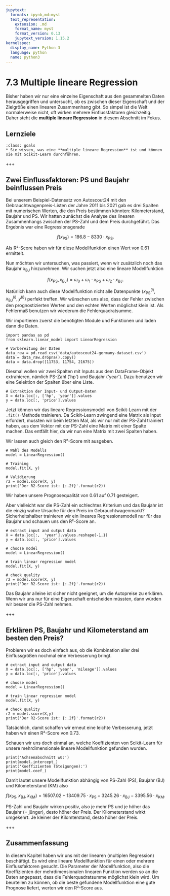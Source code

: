 ```yaml
---
jupytext:
  formats: ipynb,md:myst
  text_representation:
    extension: .md
    format_name: myst
    format_version: 0.13
    jupytext_version: 1.15.2
kernelspec:
  display_name: Python 3
  language: python
  name: python3
---
```


# 7.3 Multiple lineare Regression

Bisher haben wir nur eine einzelne Eigenschaft aus den gesammelten Daten
herausgegriffen und untersucht, ob es zwischen dieser Eigenschaft und der
Zielgröße einen linearen Zusammenhang gibt. So simpel ist die Welt normalerweise
nicht, oft wirken mehrere Einflussfaktoren gleichzeitig. Daher steht die
**multiple lineare Regression** in diesem Abschnitt im Fokus.

## Lernziele

```{admonition} Lernziele
:class: goals
* Sie wissen, was eine **multiple lineare Regression** ist und können sie mit Scikit-Learn durchführen.
```

+++

## Zwei Einflussfaktoren: PS und Baujahr beinflussen Preis

Bei unserem Beispiel-Datensatz von Autoscout24 mit den
Gebrauchtwagenpreis-Listen der Jahre 2011 bis 2021 gab es drei Spalten mit
numerischen Werten, die den Preis bestimmen könnten: Kilometerstand, Baujahr und
PS. Wir hatten zunächst die Analyse des linearen Zusammenhangs zwischen der
PS-Zahl und dem Preis durchgeführt. Das Ergebnis war eine Regressionsgerade

$$f(x_{\text{PS}}) = 186.8 -8330 \cdot x_{\text{PS}}.$$

Als R²-Score haben wir für diese Modellfunktion einen Wert von 0.61 ermittelt.

Nun möchten wir untersuchen, was passiert, wenn wir zusätzlich noch das Baujahr
$x_{\text{BJ}}$ hinzunehmen. Wir suchen jetzt also eine lineare Modellfunktion

$$f(x_{\text{PS}}, x_{\text{BJ}}) = \omega_0 + \omega_1\cdot x_{\text{PS}} +
\omega_2\cdot x_{\text{BJ}}.$$

Natürlich kann auch diese Modellfunktion nicht alle Datenpunkte
$(x_{\text{PS}}^{(i)}, x_{\text{BJ}}^{(i)}, y^{(i)})$ perfekt treffen. Wir
wünschen uns also, dass der Fehler zwischen den prognostizierten Werten und den
echten Werten möglichst klein ist. Als Fehlermaß benutzen wir wiederum die
Fehlerquadratsumme.

Wir importieren zuerst die benötigten Module und Funktionen und laden dann die
Daten.

```{code-cell} ipython3
import pandas as pd
from sklearn.linear_model import LinearRegression

# Vorbereitung der Daten
data_raw = pd.read_csv('data/autoscout24-germany-dataset.csv')
data = data_raw.dropna().copy()
data = data.drop([11753, 11754, 21675])
```

Diesmal wollen wir zwei Spalten mit Inputs aus dem DataFrame-Objekt extrahieren,
nämlich PS-Zahl ('hp') und Baujahr ('year'). Dazu benutzen wir eine Selektion
der Spalten über eine Liste.

```{code-cell} ipython3
# Extraktion der Input- und Output-Daten
X = data.loc[:, ['hp', 'year']].values
y = data.loc[:, 'price'].values
```

Jetzt können wir das lineare Regressionsmodell von Scikit-Learn mit der
`.fit()`-Methode trainieren. Da Scikit-Learn zwingend eine  Matrix als Input
erfordert, mussten wir beim letzten Mal, als wir nur mit der PS-Zahl trainiert
haben, aus dem Vektor mit der PS-Zahl eine Matrix mit einer Spalte machen. Das
entfällt hier, da wir nun eine Matrix mit zwei Spalten haben.

Wir lassen auch gleich den R²-Score mit ausgeben.

```{code-cell} ipython3
# Wahl des Modells
model = LinearRegression()

# Training
model.fit(X, y)

# Validierung
r2 = model.score(X, y)
print('Der R2-Score ist: {:.2f}'.format(r2))
```

Wir haben unsere Prognosequalität von 0.61 auf 0.71 gesteigert.

Aber vielleicht war die PS-Zahl ein schlechtes Kriterium und das Baujahr ist die
einzig wahre Ursache für den Preis im Gebrauchtwagenmarkt? Sicherheitshalber
trainieren wir ein lineares Regressionsmodell nur für das Baujahr und schauen
uns den R²-Score an.

```{code-cell} ipython3
# extraxt input and output data
X = data.loc[:,  'year'].values.reshape(-1,1)
y = data.loc[:, 'price'].values

# choose model
model = LinearRegression()

# train linear regression model
model.fit(X, y)

# check quality
r2 = model.score(X, y)
print('Der R2-Score ist: {:.2f}'.format(r2))
```

Das Baujahr alleine ist sicher nicht geeignet, um die Autopreise zu erklären.
Wenn wir uns nur für eine Eigenschaft entscheiden müssten, dann würden wir
besser die PS-Zahl nehmen. 

+++

## Erklären PS, Baujahr und Kilometerstand am besten den Preis?

Probieren wir es doch einfach aus, ob die Kombination aller drei Einflussgrößen
nochmal eine Verbesserung bringt.

```{code-cell} ipython3
# extraxt input and output data
X = data.loc[:, ['hp', 'year', 'mileage']].values
y = data.loc[:, 'price'].values

# choose model
model = LinearRegression()

# train linear regression model
model.fit(X, y)

# check quality
r2 = model.score(X,y)
print('Der R2-Score ist: {:.2f}'.format(r2))
```

Tatsächlich, damit schaffen wir erneut eine leichte Verbesserung, jetzt haben
wir einen R²-Score von 0.73.

Schauen wir uns doch einmal an, welche Koeffizienten von Scikit-Learn für unsere
mehrdimensionale lineare Modellfunktion gefunden wurden.

```{code-cell} ipython3
print('Achsenabschnitt w0:')
print(model.intercept_)
print('Koeffizienten (Steigungen):')
print(model.coef_)
```

Damit lautet unsere Modellfunktion abhängig von PS-Zahl (PS), Baujahr (BJ) und
Kilometerstand (KM) also

$$f(x_{\text{PS}}, x_{\text{BJ}}, x_{\text{KM}}) = 16507.02 + 13409.75\cdot
x_{\text{PS}} + 3245.26 \cdot x_{\text{BJ}} - 3395.56 \cdot x_{\text{KM}}.$$

PS-Zahl und Baujahr wirken positiv, also je mehr PS und je höher das Baujahr (=
jünger), desto höher der Preis. Der Kilometerstand wirkt umgekehrt. Je kleiner
der Kilomterstand, desto höher der Preis.

+++

## Zusammenfassung

In diesem Kapitel haben wir uns mit der linearen (multiplen Regression)
beschäftigt. Es wird eine lineare Modellfunktion für einen oder mehrere
Einflussfaktoren gesucht. Die Parameter der Modellfunktion, also die
Koeffizienten der mehrdimensionalen linearen Funktion werden so an die Daten
angepasst, dass die Fehlerquadratsumme möglichst klein wird. Um beurteilen zu
können, ob die beste gefundene Modellfunktion eine gute Prognose liefert, werten
wir den R²-Score aus.
